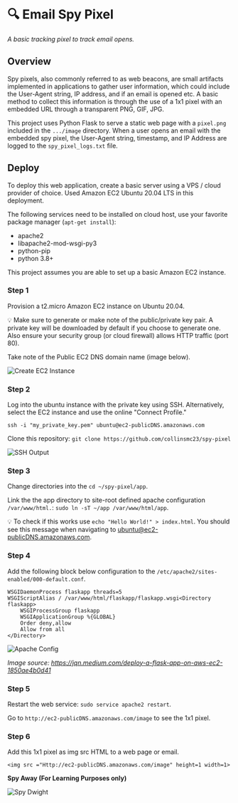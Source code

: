 # 🔍 Email Spy Pixel
*A basic tracking pixel to track email opens.*

## Overview
Spy pixels, also commonly referred to as web beacons, are small artifacts implemented in applications to gather user information, which could include the User-Agent string, IP address, and if an email is opened etc. A basic method to collect this information is through the use of a 1x1 pixel with an embedded URL through a transparent PNG, GIF, JPG.

This project uses Python Flask to serve a static web page with a `pixel.png` included in the `.../image` directory. When a user opens an email with the embedded spy pixel, the User-Agent string, timestamp, and IP Address are logged to the `spy_pixel_logs.txt` file.

## Deploy

To deploy this web application, create a basic server using a VPS / cloud provider of choice. Used Amazon EC2 Ubuntu 20.04 LTS in this deployment.

The following services need to be installed on cloud host, use your favorite package manager (`apt-get install`):
- apache2
- libapache2-mod-wsgi-py3
- python-pip
- python 3.8+

This project assumes you are able to set up a basic Amazon EC2 instance. 

### Step 1

Provision a t2.micro Amazon EC2 instance on Ubuntu 20.04.

💡 Make sure to generate or make note of the public/private key pair. A private key will be downloaded by default if you choose to generate one. Also ensure your security group (or cloud firewall) allows HTTP traffic (port 80).

Take note of the Public EC2 DNS domain name (image below).

![Create EC2 Instance](https://github.com/collinsmc23/spy-pixel/blob/main/images/Public%20DNS.png)

### Step 2

Log into the ubuntu instance with the private key using SSH. Alternatively, select the EC2 instance and use the online "Connect Profile."

`ssh -i "my_private_key.pem" ubuntu@ec2-publicDNS.amazonaws.com`

Clone this repository: `git clone https://github.com/collinsmc23/spy-pixel`

![SSH Output](https://github.com/collinsmc23/spy-pixel/blob/main/images/SSH%20EC2.PNG)

### Step 3

Change directories into the `cd ~/spy-pixel/app`.

Link the the app directory to site-root defined apache configuration `/var/www/html.`: `sudo ln -sT ~/app /var/www/html/app`.

💡 To check if this works use `echo "Hello World!" > index.html`. You should see this message when navigating to ubuntu@ec2-publicDNS.amazonaws.com.

### Step 4

Add the following block below configuration to the `/etc/apache2/sites-enabled/000-default.conf`.

```
WSGIDaemonProcess flaskapp threads=5
WSGIScriptAlias / /var/www/html/flaskapp/flaskapp.wsgi<Directory flaskapp>
    WSGIProcessGroup flaskapp
    WSGIApplicationGroup %{GLOBAL}
    Order deny,allow
    Allow from all
</Directory>
```
![Apache Config](https://github.com/collinsmc23/spy-pixel/blob/main/images/Apache-config.png)

*Image source: https://jqn.medium.com/deploy-a-flask-app-on-aws-ec2-1850ae4b0d41*
### Step 5

Restart the web service: `sudo service apache2 restart`.

Go to `http://ec2-publicDNS.amazonaws.com/image` to see the 1x1 pixel.

### Step 6

Add this 1x1 pixel as img src HTML to a web page or email.

`<img src ="Http://ec2-publicDNS.amazonaws.com/image" height=1 width=1>`


**Spy Away (For Learning Purposes only)**

![Spy Dwight](https://github.com/collinsmc23/spy-pixel/blob/main/images/spy.gif )


